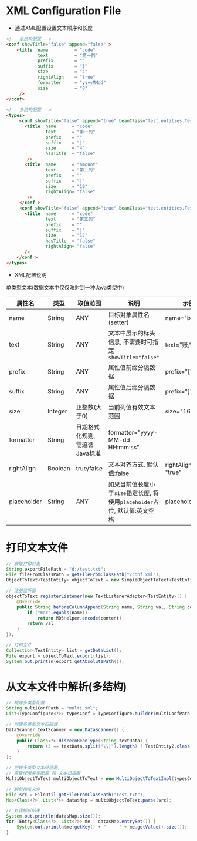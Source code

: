 # XML Configuration File

  * 通过XML配置设置文本顺序和长度 

  ```html
  <!-- 单结构配置 -->
  <conf showTitle="false" append="false" >
      <title  name          = "code" 
              text          = "第一列"
              prefix        = ""
              suffix        = "|"
              size          = "4"
              rightAlign    = "true"
              formatter     = "yyyyMMdd"
              size          = "8"
       />
  </conf>
     
  <!-- 多结构配置 -->
  <types>
       <conf showTitle="false" append="true" beanClass="test.entities.TestEntity">
         <title  name      = "code" 
                 text      = "第一列"
                 prefix    = ""
                 suffix    = "|"
                 size      = "4"
                 hasTitle  = "false"
          />
         <title  name      = "amount" 
                 text      = "第二列"
                 prefix    = ""
                 suffix    = "|"
                 size      = "10"
                 rightAlign= "false"
          />
       </conf >
       <conf showTitle="false" append="true" beanClass="test.entities.TestEntity2">
         <title  name      = "code" 
                 text      = "第三列"
                 prefix    = ""
                 suffix    = "|"
                 size      = "12"
                 hasTitle  = "false"
                 rightAlign= "false"
         />
      </conf >
  </types>
  ```

  * XML配置说明

  单类型文本(数据文本中仅仅映射到一种Java类型中)

  属性名 | 类型 | 取值范围 | 说明 | 示例
  --- | --- | --- | --- | ---
  name | String | ANY | 目标对象属性名 (setter) | name="balance"
  text | String | ANY | 文本中展示的标头信息, 不需要时可指定`showTitle="false"` | text="账户余额"
  prefix | String | ANY | 属性值前缀分隔数据 | prefix="["
  suffix | String | ANY | 属性值后缀分隔数据 | prefix="]"
  size | Integer | 正整数(大于0) | 当前列值有效文本范围 | size="16"
  formatter | String | 日期格式化规则, 需遵循Java标准 | formatter="yyyy-MM-dd HH:mm:ss"
  rightAlign | Boolean | true/false | 文本对齐方式, 默认值:false | rightAlign= "true"
  placeholder | String | ANY | 如果当前值长度小于`size`指定长度, 将使用`placeholder`占位, 默认值:英文空格 | placeholder="0"


# 打印文本文件

  ```java
  // 获取打印对象
  String exportFilePath = "d:/test.txt";
  File fileFromClassPath = getFileFromClassPath("/conf.xml");
  ObjectToText<TestEntity> objectToText = new SimpleObjectToText<TestEntity>(exportFilePath, fileFromClassPath);
  
  // 注册监听器
  objectToText.registerListener(new TextListenerAdapter<TestEntity>() {
      @Override
      public String beforeColumnAppend(String name, String val, String content) {
          if ("mac".equals(name))
              return MD5Helper.encode(content);
          return val;
      }
  });
  
  // 打印文件
  Collection<TestEntity> list = getDataList();
  File export = objectToText.export(list);
  System.out.println(export.getAbsolutePath());
  ```

# 从文本文件中解析(多结构)

  ```java
  // 构建多类型配置
  String multiConfPath = "multi.xml";
  List<TypeConfigure<?>> typesConf = TypeConfigure.builder(multiConfPath).build();
  
  // 创建多类型文本扫描器
  DataScanner textScanner = new DataScanner() {
      @Override
      public Class<?> discernBeanType(String textData) {
          return (3 == textData.split("\\|").length) ? TestEntity2.class : TestEntity.class;
      }
  };
  
  // 创建多类型文本处理器, 
  // 需要使用类型配置 和 文本扫描器
  MultiObjectToText multiObjectToText = new MultiObjectToTextImpl(typesConf, textScanner);
  
  // 解析指定文件
  File src = FileUtil.getFileFromClassPath("test.txt");
  Map<Class<?>, List<?>> datasMap = multiObjectToText.parse(src);
  
  // 处理解析结果
  System.out.println(datasMap.size());
  for (Entry<Class<?>, List<?>> me : datasMap.entrySet()) {
      System.out.println(me.getKey() + " --- " + me.getValue().size());
  }
  ```
